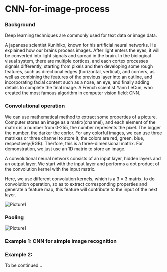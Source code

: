 # CNN-for-image-process

### Background

Deep learning techniques are commonly used for text data or image data. 

A japanese scientist Kunihiko, known for his artificial neural networks. He explained how our brains process images. After light enters the eyes, it will be converted into light signals and spread in the brain. In the biological visual system, there are multiple cortices, and each cortex processes signals differently, starting from pixels and then developing some rough features, such as directional edges (horizontal, vertical), and corners, as well as combining the features of the previous layer into an outline, and incorporating facial content such as a nose, an eye, and finally adding details to complete the final image. A French scientist Yann LeCun, who created the most famous algorithm in computer vision field: CNN.

### Convolutional operation

We can use mathematical method to extract some properties of a picture. Computer stores an image as a matirx(channel), and each element of the matrix is a number from 0-255, the number represents the pixel. The bigger the number, the darker the corlor. For any colorful images, we can use three matrixes or three channel to store it, the colors are red, green, blue, respectively(RGB). Therfore, this is a three-dimensional matrix. For demonstration, we just use an 1D matrix to store an image.


A convolutional neural network consists of an input layer, hidden layers and an output layer. We start with the input layer and performs a dot product of the convolution kernel with the input matrix.

Here, we use different convolution kernels, which is a 3 $\times$ 3 matrix, to do convolution operation, so as to extract corresponding properties and generate a feature map, this feature will contribute to the input of the next layer.

![Picture1](https://user-images.githubusercontent.com/98719524/220838575-63f49ec8-2b87-4bf1-9e98-87d982f0fb10.png)


### Pooling

![Picture1](https://user-images.githubusercontent.com/98719524/221042999-efb612fd-867a-45d6-a439-6eea09d32aea.png)





### Example 1: CNN for simple image recognition

### Example 2: 

To be continued...
